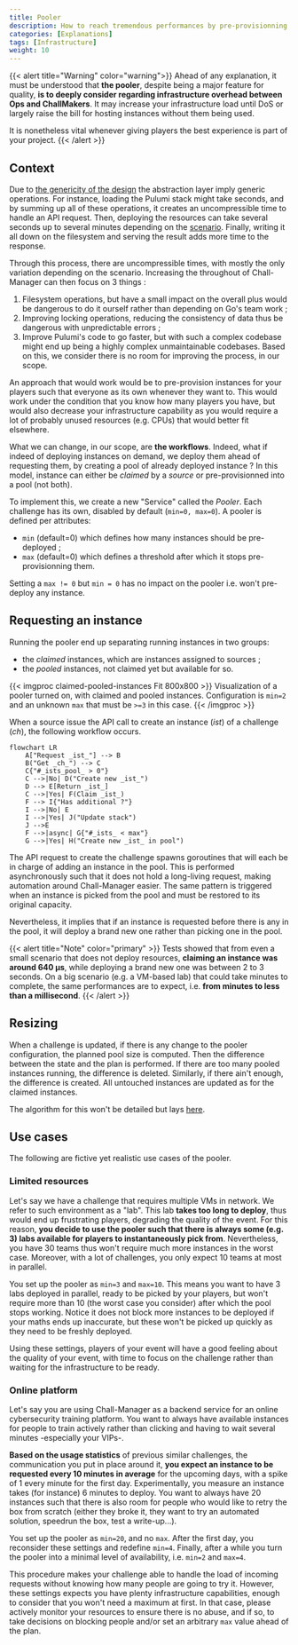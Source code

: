 ```yaml
---
title: Pooler
description: How to reach tremendous performances by pre-provisionning instances.
categories: [Explanations]
tags: [Infrastructure]
weight: 10
---
```


{{< alert title="Warning" color="warning">}}
Ahead of any explanation, it must be understood that **the pooler**, despite being a major feature for quality, **is to deeply consider regarding infrastructure overhead between Ops and ChallMakers**. It may increase your infrastructure load until DoS or largely raise the bill for hosting instances without them being used.

It is nonetheless vital whenever giving players the best experience is part of your project.
{{< /alert >}}

## Context

Due to [the genericity of the design](/docs/chall-manager/design/genericity/) the abstraction layer imply generic operations. For instance, loading the Pulumi stack might take seconds, and by summing up all of these operations, it creates an uncompressible time to handle an API request.
Then, deploying the resources can take several seconds up to several minutes depending on the [scenario](/docs/chall-manager/glossary/#scenario). Finally, writing it all down on the filesystem and serving the result adds more time to the response.

Through this process, there are uncompressible times, with mostly the only variation depending on the scenario. Increasing the throughout of Chall-Manager can then focus on 3 things :
1. Filesystem operations, but have a small impact on the overall plus would be dangerous to do it ourself rather than depending on Go's team work ;
2. Improving locking operations, reducing the consistency of data thus be dangerous with unpredictable errors ;
3. Improve Pulumi's code to go faster, but with such a complex codebase might end up being a highly complex unmaintainable codebases.
Based on this, we consider there is no room for improving the process, in our scope.

An approach that would work would be to pre-provision instances for your players such that everyone as its own whenever they want to.
This would work under the condition that you know how many players you have, but would also decrease your infrastructure capability as you would require a lot of probably unused resources (e.g. CPUs) that would better fit elsewhere.

What we can change, in our scope, are **the workflows**.
Indeed, what if indeed of deploying instances on demand, we deploy them ahead of requesting them, by creating a pool of already deployed instance ?
In this model, instance can either be _claimed_ by a _source_ or pre-provisionned into a pool (not both).

To implement this, we create a new "Service" called the _Pooler_. Each challenge has its own, disabled by default (`min=0, max=0`).
A pooler is defined per attributes:
- `min` (default=0) which defines how many instances should be pre-deployed ;
- `max` (default=0) which defines a threshold after which it stops pre-provisionning them.

Setting a `max != 0` but `min = 0` has no impact on the pooler i.e. won't pre-deploy any instance.

## Requesting an instance

Running the pooler end up separating running instances in two groups:
- the _claimed_ instances, which are instances assigned to sources ;
- the _pooled_ instances, not claimed yet but available for so.

{{< imgproc claimed-pooled-instances Fit 800x800 >}}
Visualization of a pooler turned on, with claimed and pooled instances.
Configuration is `min=2` and an unknown `max` that must be `>=3` in this case.
{{< /imgproc >}}

When a source issue the API call to create an instance (_ist_) of a challenge (_ch_), the following workflow occurs.
```mermaid
flowchart LR
    A["Request _ist_"] --> B
    B("Get _ch_") --> C
    C{"#_ists_pool_ > 0"}
    C -->|No| D("Create new _ist_")
    D --> E[Return _ist_]
    C -->|Yes| F(Claim _ist_)
    F --> I{"Has additional ?"}
    I -->|No| E
    I -->|Yes| J("Update stack")
    J -->E
    F -->|async| G{"#_ists_ < max"}
    G -->|Yes| H("Create new _ist_ in pool")
```

The API request to create the challenge spawns goroutines that will each be in charge of adding an instance in the pool. This is performed asynchronously such that it does not hold a long-living request, making automation around Chall-Manager easier.
The same pattern is triggered when an instance is picked from the pool and must be restored to its original capacity.

Nevertheless, it implies that if an instance is requested before there is any in the pool, it will deploy a brand new one rather than picking one in the pool.

{{< alert title="Note" color="primary" >}}
Tests showed that from even a small scenario that does not deploy resources, **claiming an instance was around 640 µs**, while deploying a brand new one was between 2 to 3 seconds.
On a big scenario (e.g. a VM-based lab) that could take minutes to complete, the same performances are to expect, i.e. **from minutes to less than a millisecond**.
{{< /alert >}}

## Resizing

When a challenge is updated, if there is any change to the pooler configuration, the planned pool size is computed. Then the difference between the state and the plan is performed. If there are too many pooled instances running, the difference is deleted. Similarly, if there ain't enough, the difference is created. All untouched instances are updated as for the claimed instances.

The algorithm for this won't be detailed but lays [here](https://github.com/ctfer-io/chall-manager/tree/main/pkg/delta).

## Use cases

The following are fictive yet realistic use cases of the pooler.

### Limited resources

Let's say we have a challenge that requires multiple VMs in network. We refer to such environment as a "lab".
This lab **takes too long to deploy**, thus would end up frustrating players, degrading the quality of the event.
For this reason, **you decide to use the pooler such that there is always some (e.g. 3) labs available for players to instantaneously pick from**.
Nevertheless, you have 30 teams thus won't require much more instances in the worst case. Moreover, with a lot of challenges, you only expect 10 teams at most in parallel.

You set up the pooler as `min=3` and `max=10`.
This means you want to have 3 labs deployed in parallel, ready to be picked by your players, but won't require more than 10 (the worst case you consider) after which the pool stops working. Notice it does not block more instances to be deployed if your maths ends up inaccurate, but these won't be picked up quickly as they need to be freshly deployed.

Using these settings, players of your event will have a good feeling about the quality of your event, with time to focus on the challenge rather than waiting for the infrastructure to be ready.

### Online platform

Let's say you are using Chall-Manager as a backend service for an online cybersecurity training platform. You want to always have available instances for people to train actively rather than clicking and having to wait several minutes -especially your VIPs-.

**Based on the usage statistics** of previous similar challenges, the communication you put in place around it, **you expect an instance to be requested every 10 minutes in average** for the upcoming days, with a spike of 1 every minute for the first day. Experimentally, you measure an instance takes (for instance) 6 minutes to deploy.
You want to always have 20 instances such that there is also room for people who would like to retry the box from scratch (either they broke it, they want to try an automated solution, speedrun the box, test a write-up...).

You set up the pooler as `min=20`, and no `max`.
After the first day, you reconsider these settings and redefine `min=4`.
Finally, after a while you turn the pooler into a minimal level of availability, i.e. `min=2` and `max=4`.

This procedure makes your challenge able to handle the load of incoming requests without knowing how many people are going to try it.
However, these settings expects you have plenty infrastructure capabilities, enough to consider that you won't need a maximum at first. In that case, please actively monitor your resources to ensure there is no abuse, and if so, to take decisions on blocking people and/or set an arbitrary `max` value ahead of the plan.
